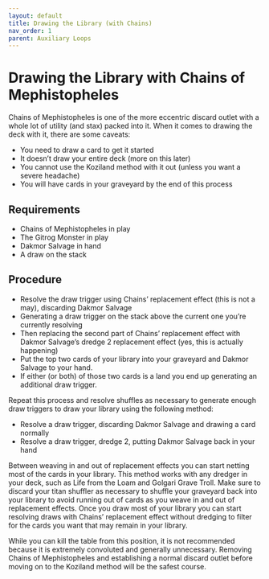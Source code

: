 ```yaml
---
layout: default
title: Drawing the Library (with Chains)
nav_order: 1
parent: Auxiliary Loops
---
```


# Drawing the Library with Chains of Mephistopheles

Chains of Mephistopheles is one of the more eccentric discard outlet with a whole lot of utility (and stax) packed into it. When it comes to drawing the deck with it, there are some caveats:
* You need to draw a card to get it started
* It doesn’t draw your entire deck (more on this later)
* You cannot use the Koziland method with it out (unless you want a severe headache)
* You will have cards in your graveyard by the end of this process

## Requirements

* Chains of Mephistopheles in play
* The Gitrog Monster in play
* Dakmor Salvage in hand
* A draw on the stack

## Procedure

* Resolve the draw trigger using Chains’ replacement effect (this is not a may), discarding Dakmor Salvage
* Generating a draw trigger on the stack above the current one you’re currently resolving
* Then replacing the second part of Chains’ replacement effect with Dakmor Salvage’s dredge 2 replacement effect (yes, this is actually happening)
* Put the top two cards of your library into your graveyard and Dakmor Salvage to your hand.
* If either (or both) of those two cards is a land you end up generating an additional draw trigger.

Repeat this process and resolve shuffles as necessary to generate enough draw triggers to draw your library using the following method:
* Resolve a draw trigger, discarding Dakmor Salvage and drawing a card normally
* Resolve a draw trigger, dredge 2, putting Dakmor Salvage back in your hand

Between weaving in and out of replacement effects you can start netting most of the cards in your library. This method works with any dredger in your deck, such as Life from the Loam and Golgari Grave Troll. Make sure to discard your titan shuffler as necessary to shuffle your graveyard back into your library to avoid running out of cards as you weave in and out of replacement effects. Once you draw most of your library you can start resolving draws with Chains’ replacement effect without dredging to filter for the cards you want that may remain in your library.

While you can kill the table from this position, it is not recommended because it is extremely convoluted and generally unnecessary. Removing Chains of Mephistopheles and establishing a normal discard outlet before moving on to the Koziland method will be the safest course.
